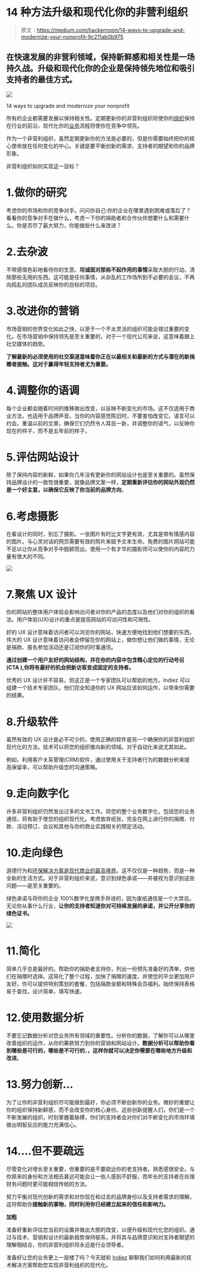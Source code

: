 # 14 种方法升级和现代化你的非营利组织

> 原文：<https://medium.com/hackernoon/14-ways-to-upgrade-and-modernize-your-nonprofit-9c211ab0b975>

## 在快速发展的非营利领域，保持新鲜感和相关性是一场持久战。升级和现代化你的企业是保持领先地位和吸引支持者的最佳方式。

![](img/4662bd00a12dfb36f0b64c36bf961e7b.png)

14 ways to upgrade and modernize your nonprofit

所有的企业都需要发展以保持相关性。定期更新你的非营利组织将使你的[组织](https://hackernoon.com/tagged/organization)保持在行业的前沿，现代化你的[业务](https://hackernoon.com/tagged/business)流程将使你在竞争中领先。

作为一个非营利组织，虽然定期更新你的方法是必要的，但是你需要始终把你的核心使命放在任何变化的中心。关键是要平衡创新的需求、支持者的期望和你的品牌形象。

非营利组织如何实现这一目标？

# 1.做你的研究

考虑你的市场和你的竞争对手。问问你自己:你的企业在哪里遇到困难或落后了？看看你的竞争对手在做什么，考虑一下你的捐助者和合作伙伴想要什么和需要什么。你是否尽了最大努力，你能做些什么来改进？

# 2.去杂波

不带感情色彩地看待你的生意。**坦诚面对那些不起作用的事情**采取大胆的行动，清除那些无用的东西。这可能是任何事情，从杂乱的工作场所到不必要的会议，不再向捣乱的团队成员反映你的目标的项目。

# 3.改进你的营销

市场营销的世界变化如此之快，以至于一个不太灵活的组织可能会错过重要的变化。在市场营销中保持领先是至关重要的，对于一个现代公司来说，这意味着跟上社交媒体的趋势。

**了解最新的必须使用的社交渠道意味着你正在以最相关和最新的方式与潜在的新捐赠者接触。这对于赢得年轻支持者尤为重要。**

# 4.调整你的语调

每个企业都会随着时间的推移做出改变，以反映不断变化的市场。这不仅适用于商业方法，也适用于品牌声音。当你的内容感觉陈旧时，不要害怕改变它。语言可以约会。重温以前的文章，确保它们仍然令人耳目一新，并调整你的语气，以反映你现在的样子，而不是五年前的样子。

# 5.评估网站设计

除了保持内容的新鲜，如果你几年没有更新你的网站设计也是至关重要的。虽然保持品牌设计的一致性很重要，就像品牌文案一样，**定期重新评估你的网站外观仍然是一个好主意，以确保它反映了你当前的品牌方向**。

# 6.考虑摄影

在看设计的同时，别忘了摄影。一张图片有时比文字更有效，尤其是带有情感内容的图片。与心灵对话的网页需要有效的照片来赋予文本生命。免费的图片网站可能不足以让你从竞争对手中脱颖而出。使用一个有才华的摄影师可以使你的内容的力量有很大的不同。

![](img/9d593037b21fd2542d65cc38aa43af63.png)

# 7.聚焦 UX 设计

你的网站的整体用户体验会影响访问者对你的产品的态度以及他们对你的组织的看法。用户体验(UX)设计的重点是提高网站的可访问性和可用性。

好的 UX 设计意味着访问者可以浏览你的网站，快速方便地找到他们想要的东西。伟大的 UX 设计意味着访问者会停留在你的网站上，做你想让他们做的事情，无论是捐款、报名参加活动还是订阅你的时事通讯。

**通过创建一个用户友好的网站结构，并在你的内容中包含精心定位的行动号召(CTA ),你将有最好的机会把新访客变成固定的支持者。**

优秀的 UX 设计并不容易，但这正是一个专家团队可以帮助的地方。Indiez 可以组建一个技术专家团队，他们完全知道你的 UX 网站应该如何运作，以带来你需要的结果。

# 8.升级软件

虽然有效的 UX 设计是必不可少的，使用正确的软件是另一个确保你的非营利组织现代化的方法。技术可以将您的组织推向新的领域。对于自动化来说尤其如此。

例如，利用客户关系管理(CRM)软件，通过使用关于支持者行为的数据分析来提高保留率，可以帮助升级您的沟通策略。

# 9.走向数字化

许多非营利组织仍然发出过多的文书工作。将您的整个业务数字化，包括您的业务通信，将有助于使您的组织现代化。考虑放弃纸张，完全在网上进行你的捐赠、付款、活动预订、会议和其他与你的商业实践相关的预定活动。

# 10.走向绿色

道德行为和[环保解决方案是现代商业的最高境界](https://blueandgreentomorrow.com/environment/go-green/why-going-green-good-for-business/)。这不仅仅是一种趋势，而是一种全新的生活方式。对于非营利组织来说，意识到绿色承诺——并被视为意识到这些问题——是至关重要的。

绿色承诺与将你的企业 100%数字化是携手并进的，因为废纸通信是一个大禁忌。无论你从事什么行业，**让你的支持者知道你对可持续发展的承诺，并公开分享你的绿色证书。**

![](img/b9276ca69984d0bbf0470e5db7123e7b.png)

# 11.简化

简单几乎总是最好的。帮助你的捐助者支持你，列出一份预先准备好的清单，供他们在捐赠时选择。这简化了整个过程，加快了捐赠的速度，并使您的平台更加用户友好。你可以提供特别策划的套餐，包括捐款金额和特殊会员福利。始终保持表格易于查找，设计简单，填写快速。

# 12.使用数据分析

不要忘记数据分析对您业务所有领域的重要性。分析你的数据，了解你可以从哪里改善组织的运作，从你的筹款努力到你的营销和网站设计。**数据分析可以帮助你看到哪些是可行的，哪些是不可行的**，**，这样你就可以决定你需要在哪些地方升级和改进**。

# 13.努力创新…

为了让你的非营利组织尽可能做到最好，你必须不断创新你的业务。微妙的重塑让你的组织保持新鲜感，而不会改变你的核心身份。这些创新提醒人们，你们是一个不断发展的组织，时刻掌握着脉搏，你们的支持者会对你们对不断变化的市场环境做出明智反应的能力充满信心。

# 14.…但不要疏远

尽管变化对增长至关重要，但重要的是不要疏远你的老支持者。熟悉感很安全。与你原来的身份和方法相去甚远可能会让一些人感到不舒服，而年长的支持者在处理财务问题时更可能相信传统的方法。

努力平衡对现代创新的需求和对你现在和过去的品牌身份以及支持者需求的理解。这将帮助你**接触新的事物，同时利用你已经建立起来的信任和影响力。**

**加粗**

准备好重新评估您当前的设置并做出大胆的改变，以便升级和现代化您的组织。通过与技术、营销和设计的最新趋势保持联系，并将其与品牌意识和对支持者期望的理解相结合，你的非营利组织将永远是行业领导者。

准备好让您的业务更上一层楼了吗？今天就和 [Indiez](http://www.indiez.io) 聊聊我们如何利用最新的技术解决方案帮助您实现非营利组织的现代化。